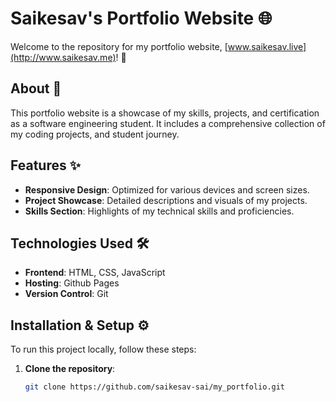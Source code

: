 # Saikesav's Portfolio Website 🌐

Welcome to the repository for my portfolio website, [www.saikesav.live](http://www.saikesav.me)! 🚀

## About 📖

This portfolio website is a showcase of my skills, projects, and certification as a software engineering student. It includes a comprehensive collection of my  coding projects, and student journey.

## Features ✨

- **Responsive Design**: Optimized for various devices and screen sizes.
- **Project Showcase**: Detailed descriptions and visuals of my projects.
- **Skills Section**: Highlights of my technical skills and proficiencies.

## Technologies Used 🛠️

- **Frontend**: HTML, CSS, JavaScript
- **Hosting**: Github Pages
- **Version Control**: Git

## Installation & Setup ⚙️

To run this project locally, follow these steps:

1. **Clone the repository**:
   ```bash
   git clone https://github.com/saikesav-sai/my_portfolio.git
